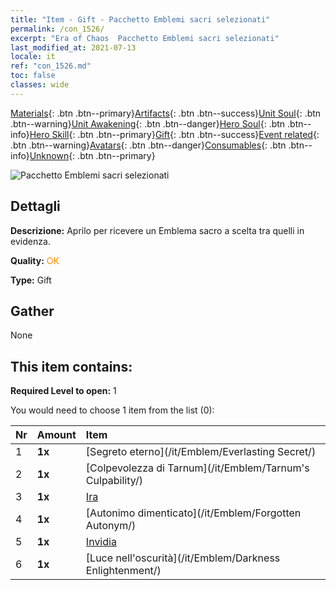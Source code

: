 ```yaml
---
title: "Item - Gift - Pacchetto Emblemi sacri selezionati"
permalink: /con_1526/
excerpt: "Era of Chaos  Pacchetto Emblemi sacri selezionati"
last_modified_at: 2021-07-13
locale: it
ref: "con_1526.md"
toc: false
classes: wide
---
```

 [Materials](/ItemsIT/){: .btn .btn--primary}[Artifacts](/ItemsIT/Artifacts/){: .btn .btn--success}[Unit Soul](/ItemsIT/UnitSoul/){: .btn .btn--warning}[Unit Awakening](/ItemsIT/UnitAwakening/){: .btn .btn--danger}[Hero Soul](/ItemsIT/HeroSoul/){: .btn .btn--info}[Hero Skill](/ItemsIT/HeroSkill/){: .btn .btn--primary}[Gift](/ItemsIT/Gift/){: .btn .btn--success}[Event related](/ItemsIT/Events/){: .btn .btn--warning}[Avatars](/ItemsIT/Avatars/){: .btn .btn--danger}[Consumables](/ItemsIT/Consumables/){: .btn .btn--info}[Unknown](/ItemsIT/Unknown/){: .btn .btn--primary}

 ![Pacchetto Emblemi sacri selezionati](/images/t/i_907089.png)

## Dettagli
 **Descrizione:** Aprilo per ricevere un Emblema sacro a scelta tra quelli in evidenza.

 **Quality:** <span style="color: #FF8C00">OK</span>

 **Type:** Gift

## Gather

  None

## This item contains:

 **Required Level to open:** 1

 You would need to choose 1 item from the list (0):

  | Nr | Amount |     Item    |
  |:---|:-------|:------------|
  | 1 |  **1x** | [Segreto eterno](/it/Emblem/Everlasting Secret/) |  | 
  | 2 |  **1x** | [Colpevolezza di Tarnum](/it/Emblem/Tarnum's Culpability/) |  | 
  | 3 |  **1x** | [Ira](/it/Emblem/Anger/) |  | 
  | 4 |  **1x** | [Autonimo dimenticato](/it/Emblem/Forgotten Autonym/) |  | 
  | 5 |  **1x** | [Invidia](/it/Emblem/Jealousy/) |  | 
  | 6 |  **1x** | [Luce nell'oscurità](/it/Emblem/Darkness Enlightenment/) |  | 
